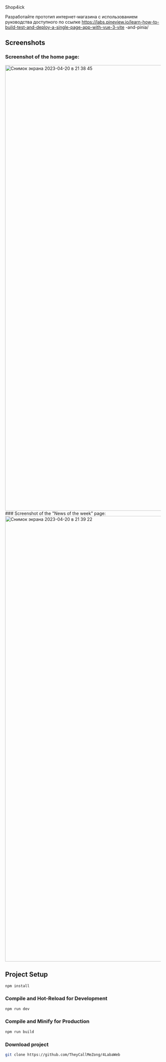 Shop4ick 

Разработайте прототип интернет-магазина с использованием руководства доступного по ссылке 
https://labs.pineview.io/learn-how-to-build-test-and-deploy-a-single-page-app-with-vue-3-vite -and-pinia/

## Screenshots
### Screenshot of the home page:
<img width="1440" alt="Снимок экрана 2023-04-20 в 21 38 45" src="https://user-images.githubusercontent.com/75227915/233400492-fb751e51-4dc4-4d04-b3e6-11baf6f51247.png">
### Screenshot of the "News of the week" page:
<img width="1440" alt="Снимок экрана 2023-04-20 в 21 39 22" src="https://user-images.githubusercontent.com/75227915/233400685-4012921e-b51b-4100-ba0a-d6a701df0003.png">


## Project Setup

```sh
npm install
```

### Compile and Hot-Reload for Development

```sh
npm run dev
```

### Compile and Minify for Production

```sh
npm run build
```

### Download project

```sh
git clone https://github.com/TheyCallMeZong/4LabaWeb
```
